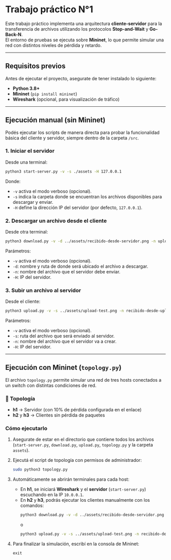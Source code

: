 # Trabajo práctico N°1

Este trabajo práctico implementa una arquitectura **cliente-servidor** para la transferencia de archivos utilizando los protocolos **Stop-and-Wait** y **Go-Back-N**.  
El entorno de pruebas se ejecuta sobre **Mininet**, lo que permite simular una red con distintos niveles de pérdida y retardo.

---

## Requisitos previos

Antes de ejecutar el proyecto, asegurate de tener instalado lo siguiente:

- **Python 3.8+**
- **Mininet** (`pip install mininet`)
- **Wireshark** (opcional, para visualización de tráfico)

---

## Ejecución manual (sin Mininet)

Podés ejecutar los scripts de manera directa para probar la funcionalidad básica del cliente y servidor, siempre dentro de la carpeta `/src`.

### 1. Iniciar el servidor

Desde una terminal:
```bash
python3 start-server.py -v -s ./assets -H 127.0.0.1
```

Donde:
- `-v` activa el modo verboso (opcional).
- `-s` indica la carpeta donde se encuentran los archivos disponibles para descargar y enviar.
- `-H` define la dirección IP del servidor (por defecto, `127.0.0.1`).

### 2. Descargar un archivo desde el cliente

Desde otra terminal:
```bash
python3 download.py -v -d ../assets/recibido-desde-servidor.png -n upload-test.png -H 10.0.0.1
```

Parámetros:
- `-v` activa el modo verboso (opcional).
- `-d`: nombre y ruta de donde será ubicado el archivo a descargar.
- `-n`: nombre del archivo que el servidor debe enviar.
- `-H`: IP del servidor.

### 3. Subir un archivo al servidor

Desde el cliente:
```bash
python3 upload.py -v -s ../assets/upload-test.png -n recibido-desde-upload.png  -H 10.0.0.1
```

Parámetros:
- `-v` activa el modo verboso (opcional).
- `-s`: ruta del archivo que será enviado al servidor.
- `-n`: nombre del archivo que el servidor va a crear.
- `-H`: IP del servidor.

---

## Ejecución con Mininet (`topology.py`)

El archivo `topology.py` permite simular una red de tres hosts conectados a un switch con distintas condiciones de red.

### 🔹 Topología

- **h1** → Servidor (con 10% de pérdida configurada en el enlace)  
- **h2** y **h3** → Clientes sin pérdida de paquetes  

### Cómo ejecutarlo

1. Asegurate de estar en el directorio que contiene todos los archivos (`start-server.py`, `download.py`, `upload.py`, `topology.py` y la carpeta `assets`).

2. Ejecutá el script de topología con permisos de administrador:
   ```bash
   sudo python3 topology.py
   ```

3. Automáticamente se abrirán terminales para cada host:
   - En **h1**, se iniciará **Wireshark** y el **servidor** (`start-server.py`) escuchando en la IP `10.0.0.1`.
   - En **h2** y **h3**, podrás ejecutar los clientes manualmente con los comandos:
     ```bash
     python3 download.py -v -d ../assets/recibido-desde-servidor.png -n upload-test.png -H 10.0.0.1
     ```
     o
     ```bash
     python3 upload.py -v -s ../assets/upload-test.png -n recibido-desde-upload.png  -H 10.0.0.1
     ```

4. Para finalizar la simulación, escribí en la consola de Mininet:
   ```
   exit
   ```
